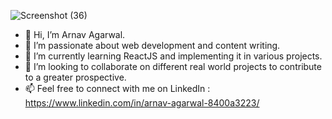 ![Screenshot (36)](https://user-images.githubusercontent.com/92395924/189498657-46d47840-e71a-4a5f-801e-01a42e94ddf4.png)
- 👋 Hi, I’m Arnav Agarwal.
- 👀 I’m passionate about web development and content writing.
- 🌱 I’m currently learning ReactJS and implementing it in various projects.
- 💞️ I’m looking to collaborate on different real world projects to contribute to a greater prospective.
- 📫 Feel free to connect with me on LinkedIn : https://www.linkedin.com/in/arnav-agarwal-8400a3223/
